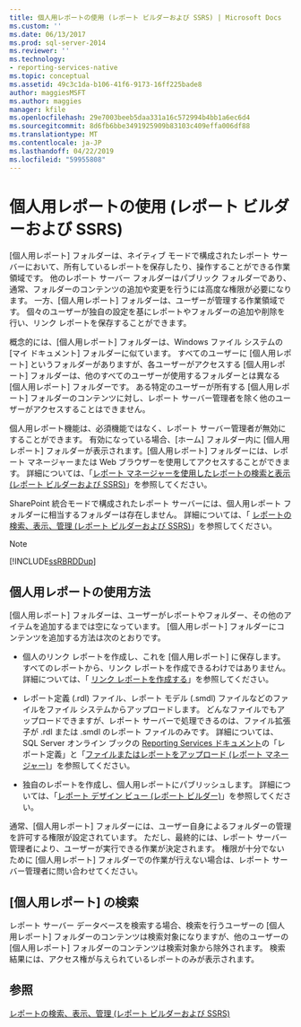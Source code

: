 ```yaml
---
title: 個人用レポートの使用 (レポート ビルダーおよび SSRS) | Microsoft Docs
ms.custom: ''
ms.date: 06/13/2017
ms.prod: sql-server-2014
ms.reviewer: ''
ms.technology:
- reporting-services-native
ms.topic: conceptual
ms.assetid: 49c3c1da-b106-41f6-9173-16ff225bade8
author: maggiesMSFT
ms.author: maggies
manager: kfile
ms.openlocfilehash: 29e7003beeb5daa331a16c572994b4bb1a6ec6d4
ms.sourcegitcommit: 8d6fb6bbe3491925909b83103c409effa006df88
ms.translationtype: MT
ms.contentlocale: ja-JP
ms.lasthandoff: 04/22/2019
ms.locfileid: "59955808"
---
```

# <a name="using-my-reports-report-builder-and-ssrs"></a>個人用レポートの使用 (レポート ビルダーおよび SSRS)
  [個人用レポート] フォルダーは、ネイティブ モードで構成されたレポート サーバーにおいて、所有しているレポートを保存したり、操作することができる作業領域です。 他のレポート サーバー フォルダーはパブリック フォルダーであり、通常、フォルダーのコンテンツの追加や変更を行うには高度な権限が必要になります。 一方、[個人用レポート] フォルダーは、ユーザーが管理する作業領域です。 個々のユーザーが独自の設定を基にレポートやフォルダーの追加や削除を行い、リンク レポートを保存することができます。  
  
 概念的には、[個人用レポート] フォルダーは、Windows ファイル システムの [マイ ドキュメント] フォルダーに似ています。 すべてのユーザーに [個人用レポート] というフォルダーがありますが、各ユーザーがアクセスする [個人用レポート] フォルダーは、他のすべてのユーザーが使用するフォルダーとは異なる [個人用レポート] フォルダーです。 ある特定のユーザーが所有する [個人用レポート] フォルダーのコンテンツに対し、レポート サーバー管理者を除く他のユーザーがアクセスすることはできません。  
  
 個人用レポート機能は、必須機能ではなく、レポート サーバー管理者が無効にすることができます。 有効になっている場合、[ホーム] フォルダー内に [個人用レポート] フォルダーが表示されます。[個人用レポート] フォルダーには、レポート マネージャーまたは Web ブラウザーを使用してアクセスすることができます。 詳細については、「[レポート マネージャーを使用したレポートの検索と表示 &#40;レポート ビルダーおよび SSRS&#41;](finding-and-viewing-reports-in-the-web-portal-report-builder-and-ssrs.md)」を参照してください。  
  
 SharePoint 統合モードで構成されたレポート サーバーには、個人用レポート フォルダーに相当するフォルダーは存在しません。 詳細については、「 [レポートの検索、表示、管理 (レポート ビルダーおよび SSRS)](finding-viewing-and-managing-reports-report-builder-and-ssrs.md)」を参照してください。  
  
> [!NOTE]  
>  [!INCLUDE[ssRBRDDup](../../includes/ssrbrddup-md.md)]  
  
## <a name="ways-to-use-my-reports"></a>個人用レポートの使用方法  
 [個人用レポート] フォルダーは、ユーザーがレポートやフォルダー、その他のアイテムを追加するまでは空になっています。 [個人用レポート] フォルダーにコンテンツを追加する方法は次のとおりです。  
  
-   個人のリンク レポートを作成し、これを [個人用レポート] に保存します。 すべてのレポートから、リンク レポートを作成できるわけではありません。 詳細については、「 [リンク レポートを作成する](../reports/create-a-linked-report.md)」を参照してください。  
  
-   レポート定義 (.rdl) ファイル、レポート モデル (.smdl) ファイルなどのファイルをファイル システムからアップロードします。 どんなファイルでもアップロードできますが、レポート サーバーで処理できるのは、ファイル拡張子が .rdl または .smdl のレポート ファイルのみです。 詳細については、SQL Server オンライン ブックの [Reporting Services ドキュメント](https://go.microsoft.com/fwlink/?linkid=121312)の「レポート定義」と「[ファイルまたはレポートをアップロード &#40;レポート マネージャー&#41;](../reports/upload-a-file-or-report-report-manager.md)」を参照してください。  
  
-   独自のレポートを作成し、個人用レポートにパブリッシュします。 詳細については、「[レポート デザイン ビュー &#40;レポート ビルダー&#41;](report-design-view-report-builder.md)」を参照してください。  
  
 通常、[個人用レポート] フォルダーには、ユーザー自身によるフォルダーの管理を許可する権限が設定されています。 ただし、最終的には、レポート サーバー管理者により、ユーザーが実行できる作業が決定されます。 権限が十分でないために [個人用レポート] フォルダーでの作業が行えない場合は、レポート サーバー管理者に問い合わせてください。  
  
## <a name="searching-my-reports"></a>[個人用レポート] の検索  
 レポート サーバー データベースを検索する場合、検索を行うユーザーの [個人用レポート] フォルダーのコンテンツは検索対象になりますが、他のユーザーの [個人用レポート] フォルダーのコンテンツは検索対象から除外されます。 検索結果には、アクセス権が与えられているレポートのみが表示されます。  
  
## <a name="see-also"></a>参照  
 [レポートの検索、表示、管理 (レポート ビルダーおよび SSRS)](finding-viewing-and-managing-reports-report-builder-and-ssrs.md)  
  
  
